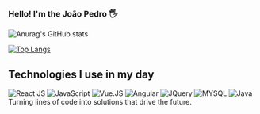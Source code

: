 ### Hello! I'm the João Pedro 🖐

![Anurag's GitHub stats](https://github-readme-stats.vercel.app/api?username=eujoaopedrog&show_icons=true&theme=dark)

[![Top Langs](https://github-readme-stats.vercel.app/api/top-langs/?username=eujoaopedrog)](https://github.com/anuraghazra/github-readme-stats)

## Technologies I use in my day
<div style="display: inline-block">
    <img alt="React JS" src="https://img.shields.io/badge/React-20232A?style=for-the-badge&logo=react&logoColor=61DAFB">
    <img alt="JavaScript" src="https://img.shields.io/badge/JavaScript-323330?style=for-the-badge&logo=javascript&logoColor=F7DF1">
    <img alt="Vue.JS" src="https://img.shields.io/badge/Vue.js-35495E?style=for-the-badge&logo=vue.js&logoColor=4FC08D">
    <img alt="Angular" src="https://img.shields.io/badge/Angular-DD0031?style=for-the-badge&logo=angular&logoColor=white">
    <img alt="JQuery" src="https://img.shields.io/badge/jQuery-0769AD?style=for-the-badge&logo=jquery&logoColor=white">
    <img alt="MYSQL" src="https://img.shields.io/badge/MySQL-00000F?style=for-the-badge&logo=mysql&logoColor=white">
    <img alt="Java" src="https://img.shields.io/badge/Java-ED8B00?style=for-the-badge&logo=openjdk&logoColor=white">
</div>
<br>
Turning lines of code into solutions that drive the future.
